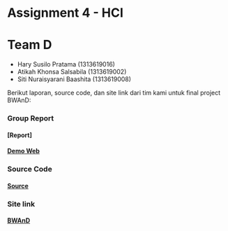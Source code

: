 # Assignment 4 - HCI

# Team D
- Hary Susilo Pratama (1313619016)
- Atikah Khonsa Salsabila (1313619002)
- Siti Nuraisyarani Baashita (1313619008)

Berikut laporan, source code, dan site link dari tim kami untuk final project BWAnD:

### Group Report

#### [Report]
#### [Demo Web](https://drive.google.com/file/d/1PbBIgeAuF41vQfyfSW_wQZh1wiMStdtd/view?usp=sharing)

### Source Code

#### [Source](https://github.com/Nia2311/BWAnD-Bakery-Website-Andita-D-vabya-/tree/development/Final-Project/source)

### Site link

#### [BWAnD](https://andbakery.web.id/) 

